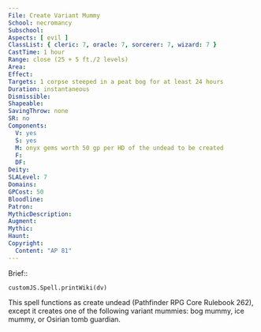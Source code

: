 ```yaml
---
File: Create Variant Mummy
School: necromancy
Subschool: 
Aspects: [ evil ]
ClassList: { cleric: 7, oracle: 7, sorcerer: 7, wizard: 7 }
CastTime: 1 hour
Range: close (25 + 5 ft./2 levels)
Area: 
Effect: 
Targets: 1 corpse steeped in a peat bog for at least 24 hours
Duration: instantaneous
Dismissible: 
Shapeable: 
SavingThrow: none
SR: no
Components:
  V: yes
  S: yes
  M: onyx gems worth 50 gp per HD of the undead to be created
  F: 
  DF: 
Deity: 
SLALevel: 7
Domains: 
GPCost: 50
Bloodline: 
Patron: 
MythicDescription: 
Augment: 
Mythic: 
Haunt: 
Copyright:
  Content: "AP 81"
---
```

Brief:: 

```dataviewjs
customJS.Spell.printWiki(dv)
```

This spell functions as create undead (Pathfinder RPG Core Rulebook 262), except it creates one of the following variant mummies: bog mummy, ice mummy, or Osirian tomb guardian.
